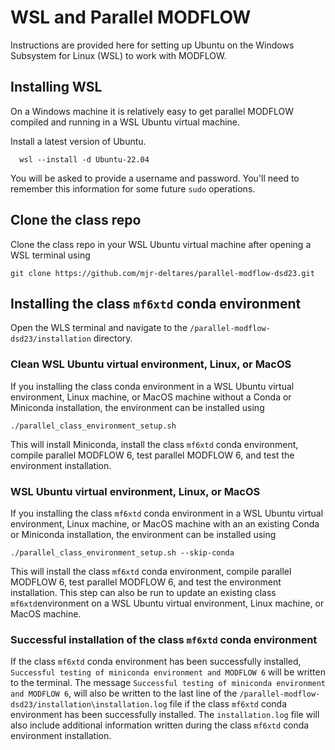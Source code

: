 # WSL and Parallel MODFLOW

Instructions are provided here for setting up Ubuntu on the Windows Subsystem for Linux (WSL) to work with MODFLOW.

## Installing WSL
On a Windows machine it is relatively easy to get parallel MODFLOW compiled and running in a WSL Ubuntu virtual machine.

Install a latest version of Ubuntu.
```
  wsl --install -d Ubuntu-22.04
```

You will be asked to provide a username and password.  You'll need to remember this information for some future `sudo` operations.

## Clone the class repo

Clone the class repo in your WSL Ubuntu virtual machine after opening a WSL terminal using

```
git clone https://github.com/mjr-deltares/parallel-modflow-dsd23.git
```

## Installing the class `mf6xtd` conda environment

Open the WLS terminal and navigate to the `/parallel-modflow-dsd23/installation` directory. 

### Clean WSL Ubuntu virtual environment, Linux, or MacOS

If you installing the class conda environment in a WSL Ubuntu virtual environment, Linux machine, or MacOS machine without a Conda or Miniconda installation, the environment can be installed using

```
./parallel_class_environment_setup.sh
```

This will install Miniconda, install the class `mf6xtd` conda environment, compile parallel MODFLOW 6, test parallel MODFLOW 6, and test the environment installation.

### WSL Ubuntu virtual environment, Linux, or MacOS

If you installing the class `mf6xtd` conda environment in a WSL Ubuntu virtual environment, Linux machine, or MacOS machine with an an existing Conda or Miniconda installation, the environment can be installed using

```
./parallel_class_environment_setup.sh --skip-conda
```

This will install the class `mf6xtd` conda environment, compile parallel MODFLOW 6, test parallel MODFLOW 6, and test the environment installation. This step can also be run to update an existing class `mf6xtd`environment on a WSL Ubuntu virtual environment, Linux machine, or MacOS machine.

### Successful installation of the class `mf6xtd` conda environment

If the class `mf6xtd` conda environment has been successfully installed, `Successful testing of miniconda environment and MODFLOW 6` will be written to the terminal. The message `Successful testing of miniconda environment and MODFLOW 6`, will also be written to the last line of the `/parallel-modflow-dsd23/installation\installation.log` file if the class `mf6xtd` conda environment has been successfully installed. The `installation.log` file will also include additional information written during the class `mf6xtd` conda environment installation.
